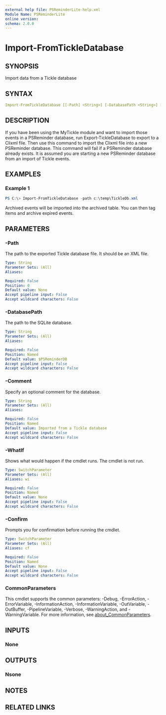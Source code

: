 ```yaml
---
external help file: PSReminderLite-help.xml
Module Name: PSReminderLite
online version:
schema: 2.0.0
---
```


# Import-FromTickleDatabase

## SYNOPSIS

Import data from a Tickle database

## SYNTAX

```yaml
Import-FromTickleDatabase [[-Path] <String>] [-DatabasePath <String>] [-Comment <String>] [-WhatIf] [-Confirm] [<CommonParameters>]
```

## DESCRIPTION

If you have been using the MyTickle module and want to import those events in a PSReminder database, run Export-TickleDatabase to export to a Clixml file. Then use this command to import the Clixml file into a new PSReminder database. This command will fail if a PSReminder database already exists. It is assumed you are starting a new PSReminder database from an import of Tickle events.

## EXAMPLES

### Example 1

```powershell
PS C:\> Import-FromTickleDatabase -path c:\temp\TickleDb.xml
```

Archived events will be imported into the archived table. You can then tag items and archive expired events.

## PARAMETERS

### -Path

The path to the exported Tickle database file.
It should be an XML file.

```yaml
Type: String
Parameter Sets: (All)
Aliases:

Required: False
Position: 0
Default value: None
Accept pipeline input: False
Accept wildcard characters: False
```

### -DatabasePath

The path to the SQLite database.

```yaml
Type: String
Parameter Sets: (All)
Aliases:

Required: False
Position: Named
Default value: $PSReminderDB
Accept pipeline input: False
Accept wildcard characters: False
```

### -Comment

Specify an optional comment for the database.

```yaml
Type: String
Parameter Sets: (All)
Aliases:

Required: False
Position: Named
Default value: Imported from a Tickle database
Accept pipeline input: False
Accept wildcard characters: False
```


### -WhatIf

Shows what would happen if the cmdlet runs.
The cmdlet is not run.

```yaml
Type: SwitchParameter
Parameter Sets: (All)
Aliases: wi

Required: False
Position: Named
Default value: None
Accept pipeline input: False
Accept wildcard characters: False
```
### -Confirm

Prompts you for confirmation before running the cmdlet.

```yaml
Type: SwitchParameter
Parameter Sets: (All)
Aliases: cf

Required: False
Position: Named
Default value: None
Accept pipeline input: False
Accept wildcard characters: False
```

### CommonParameters

This cmdlet supports the common parameters: -Debug, -ErrorAction, -ErrorVariable, -InformationAction, -InformationVariable, -OutVariable, -OutBuffer, -PipelineVariable, -Verbose, -WarningAction, and -WarningVariable. For more information, see [about_CommonParameters](http://go.microsoft.com/fwlink/?LinkID=113216).

## INPUTS

### None

## OUTPUTS

### Nsone

## NOTES

## RELATED LINKS
